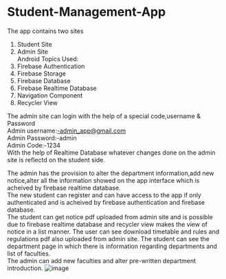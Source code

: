 # Student-Management-App
The app contains two sites
1. Student Site
2. Admin Site
<br>Android Topics Used:
1. Firebase Authentication
2. Firebase Storage
3. Firebase Database
4. Firebase Realtime Database
5. Navigation Component
6. Recycler View

The admin site can login with the help of a special code,username & Password<br>
Admin username:-admin_app@gmail.com<br>
Admin Password:-admin<br>
Admin Code:-1234<br>
With the help of Realtime Database whatever changes done on the admin site is reflectd on the student side.<br>

The admin has the provision to alter the department information,add new notice,alter all the information showed on the app interface which is acheived by firebase realtime database.<br>
The new student can register and can have access to the app if only authenticated and is acheived by firebase authentication and firebase database.<br>
The student can get notice pdf uploaded from admin site and is possible due to firebase realtime database and recycler view makes the view of notice in a list manner.
The user can see download timetable and rules and regulations pdf also uploaded from admin site.
The student can see the department page in which there is information regarding departments and list of faculties.<br>
The admin can add new faculties and alter pre-written department introduction.
![image](https://user-images.githubusercontent.com/78889786/170191308-d59b0f1a-4d80-4e26-b030-7659f5e02b6d.png)

